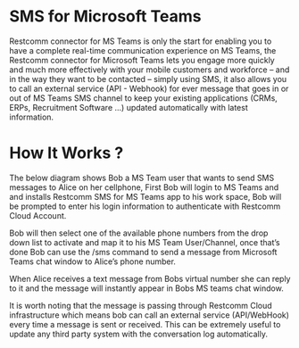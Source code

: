 # SMS for Microsoft Teams

Restcomm connector for MS Teams is only the start for enabling you to have a complete real-time communication experience on MS Teams, the Restcomm connector for Microsoft Teams lets you engage more quickly and much more effectively with your mobile customers and workforce – and in the way they want to be contacted – simply using SMS, it also allows you to call an external service (API - Webhook) for ever message that goes in or out of MS Teams SMS channel to keep your existing applications (CRMs, ERPs, Recruitment Software ...) updated automatically with latest information.

# How It Works ?

The below diagram shows Bob a MS Team user that wants to send SMS messages to Alice on her cellphone, First Bob will login to MS Teams and and installs Restcomm SMS for MS Teams app to his work space, Bob will be prompted to enter his login information  to authenticate with Restcomm Cloud Account. 

Bob will then select one of the available phone numbers from the drop down list to activate and map it to his MS Team User/Channel, once that’s done Bob can use the /sms command to send a message from Microsoft Teams chat window to Alice’s phone number. 

When Alice receives a text message from Bobs virtual number she can reply to it and the message will instantly appear in Bobs MS teams chat window. 


It is worth noting that the message is passing through Restcomm Cloud infrastructure which means bob can call an external service (API/WebHook) every time a message is sent or received. This can be extremely useful to update any third party system with the conversation log automatically.   







